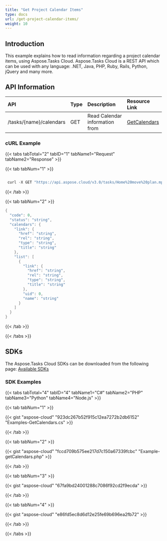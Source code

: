 ```yaml
---
title: "Get Project Calendar Items"
type: docs
url: /get-project-calendar-items/
weight: 10
---
```


## **Introduction**
This example explains how to read information regarding a project calendar items, using Aspose.Tasks Cloud. Aspose.Tasks Cloud is a REST API which can be used with any language: .NET, Java, PHP, Ruby, Rails, Python, jQuery and many more.
## **API Information**

|**API**|**Type**|**Description**|**Resource Link**|
| :- | :- | :- | :- |
|/tasks/{name}/calendars|GET|Read Calendar information from|[GetCalendars](https://apireference.aspose.cloud/tasks/#/TasksCalendar/GetCalendars)|
### **cURL Example**
{{< tabs tabTotal="2" tabID="1" tabName1="Request" tabName2="Response" >}}

{{< tab tabNum="1" >}}

```java

 curl -X GET "https://api.aspose.cloud/v3.0/tasks/Home%20move%20plan.mpp/calendars" -H "accept: application/json"

```

{{< /tab >}}

{{< tab tabNum="2" >}}

```java
{
  "code": 0,
  "status": "string",
  "calendars": {
    "link": {
      "href": "string",
      "rel": "string",
      "type": "string",
      "title": "string"
    },
    "list": [
      {
        "link": {
          "href": "string",
          "rel": "string",
          "type": "string",
          "title": "string"
        },
        "uid": 0,
        "name": "string"
      }
    ]
  }
}
```

{{< /tab >}}

{{< /tabs >}}
## **SDKs**
The Aspose.Tasks Cloud SDKs can be downloaded from the following page: [Available SDKs](/tasks/available-sdks/)
### **SDK Examples**
{{< tabs tabTotal="4" tabID="4" tabName1="C#" tabName2="PHP" tabName3="Python" tabName4="Node.js" >}}

{{< tab tabNum="1" >}}

{{< gist "aspose-cloud" "923dc267b52f915c12ea7272b2db6152" "Examples-GetCalendars.cs" >}}

{{< /tab >}}

{{< tab tabNum="2" >}}

{{< gist "aspose-cloud" "fccd709b575ee217d7c150a67339fcbc" "Example-getCalendars.php" >}}

{{< /tab >}}

{{< tab tabNum="3" >}}

{{< gist "aspose-cloud" "67fa9bd24001288c7086f92cd2f9ecda" >}}

{{< /tab >}}

{{< tab tabNum="4" >}}

{{< gist "aspose-cloud" "e86fd5ec8d6d12e25fe69b696ea2fb72" >}}

{{< /tab >}}

{{< /tabs >}}
